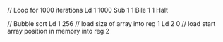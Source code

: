 // Loop for 1000 iterations
Ld 1 1000
Sub 1 1
Bile 1 1
Halt

// Bubble sort
Ld 1 256 // load size of array into reg 1
Ld 2 0 // load start array position in memory into reg 2
